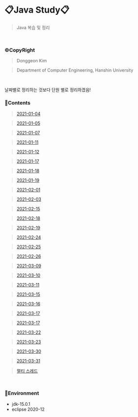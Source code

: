 # 📋Java Study📋
> Java 복습 및 정리

<br>

### ©CopyRight
> Donggeon Kim

> Department of Computer Engineering, Hanshin University

<br>

날짜별로 정리하는 것보다 단원 별로 정리하겠음!



### 📒Contents
> [2021-01-04](https://github.com/DongGeon0908/Java/tree/master/2021-01-04)

> [2021-01-05](https://github.com/DongGeon0908/Java/tree/master/2021-01-05)

> [2021-01-07](https://github.com/DongGeon0908/Java/tree/master/2021-01-07)

> [2021-01-11](https://github.com/DongGeon0908/Java/tree/master/2021-01-11)

> [2021-01-12](https://github.com/DongGeon0908/Java/tree/master/2021-01-12)

> [2021-01-17](https://github.com/DongGeon0908/Java/tree/master/2021-01-17)

> [2021-01-18](https://github.com/DongGeon0908/Java/tree/master/2021-01-18)

> [2021-01-19](https://github.com/DongGeon0908/Java/tree/master/2021-01-19)

> [2021-02-01](https://github.com/DongGeon0908/Java/tree/master/2021-02-01)

> [2021-02-03](https://github.com/DongGeon0908/Java/tree/master/2021-02-03)

> [2021-02-15](https://github.com/DongGeon0908/Java/tree/master/2021-02-15)

> [2021-02-18](https://github.com/DongGeon0908/Java/tree/master/2021-02-18)

> [2021-02-19](https://github.com/DongGeon0908/Java/tree/master/2021-02-19)

> [2021-02-24](https://github.com/DongGeon0908/Java/tree/master/2021-02-24)

> [2021-02-25](https://github.com/DongGeon0908/Java/tree/master/2021-02-25)

> [2021-02-26](https://github.com/DongGeon0908/Java/tree/master/2021-02-26)

> [2021-03-09](https://github.com/DongGeon0908/Java/tree/master/2021-03-09)

> [2021-03-10](https://github.com/DongGeon0908/Java/tree/master/2021-03-10)

> [2021-03-11](https://github.com/DongGeon0908/Java/tree/master/2021-03-11)

> [2021-03-15](https://github.com/DongGeon0908/Java/tree/master/2021-03-15)

> [2021-03-16](https://github.com/DongGeon0908/Java/tree/master/2021-03-16)

> [2021-03-17](https://github.com/DongGeon0908/Java/tree/master/2021-03-17)

> [2021-03-17](https://github.com/DongGeon0908/Java/tree/master/2021-03-17)

> [2021-03-22](https://github.com/DongGeon0908/Java/tree/master/2021-03-22)

> [2021-03-23](https://github.com/DongGeon0908/Java/tree/master/2021-03-23)

> [2021-03-30](https://github.com/DongGeon0908/Java/tree/master/2021-03-30)

> [2021-03-31](https://github.com/DongGeon0908/Java/tree/master/2021-03-31)

> [멀티 스레드](https://github.com/DongGeon0908/Java/tree/master/%EB%A9%80%ED%8B%B0%20%EC%8A%A4%EB%A0%88%EB%93%9C)


<br>

### 🔧Environment
  - jdk-15.0.1
  - eclipse 2020-12

<br>
